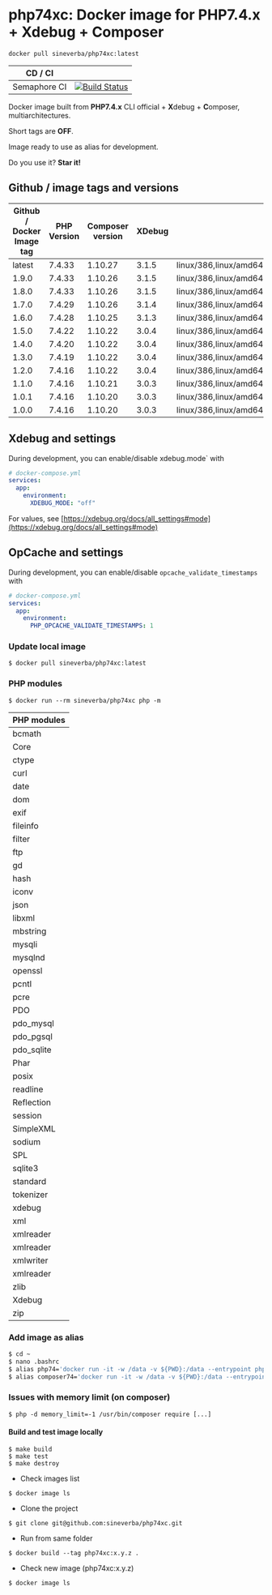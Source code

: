 php74xc: Docker image for PHP7.4.x + Xdebug + Composer
======================================================

`docker pull sineverba/php74xc:latest`


| CD / CI   |           |
| --------- | --------- |
| Semaphore CI | [![Build Status](https://sineverba.semaphoreci.com/badges/php74xc/branches/master.svg)](https://sineverba.semaphoreci.com/projects/php74xc) |


Docker image built from **PHP7.4.x** CLI official + **X**debug + **C**omposer, multiarchitectures.

Short tags are __OFF__.

Image ready to use as alias for development.

Do you use it? **Star it!**

## Github / image tags and versions

| Github / Docker Image tag | PHP Version | Composer version | XDebug | Architectures |
| ------------------------- | ----------- | ---------------- | ------ | ------------- |
| latest | 7.4.33 | 1.10.27 | 3.1.5 | linux/386,linux/amd64,linux/arm/v6,linux/arm/v7,linux/arm64 |
| 1.9.0 | 7.4.33 | 1.10.26 | 3.1.5 | linux/386,linux/amd64,linux/arm/v6,linux/arm/v7,linux/arm64 |
| 1.8.0 | 7.4.33 | 1.10.26 | 3.1.5 | linux/386,linux/amd64,linux/arm/v6,linux/arm/v7,linux/arm64 |
| 1.7.0 | 7.4.29 | 1.10.26 | 3.1.4 | linux/386,linux/amd64,linux/arm/v6,linux/arm/v7,linux/arm64 |
| 1.6.0 | 7.4.28 | 1.10.25 | 3.1.3 | linux/386,linux/amd64,linux/arm/v6,linux/arm/v7,linux/arm64 |
| 1.5.0 | 7.4.22 | 1.10.22 | 3.0.4 | linux/386,linux/amd64,linux/arm/v6,linux/arm/v7,linux/arm64 |
| 1.4.0 | 7.4.20 | 1.10.22 | 3.0.4 | linux/386,linux/amd64,linux/arm/v6,linux/arm/v7,linux/arm64 |
| 1.3.0 | 7.4.19 | 1.10.22 | 3.0.4 | linux/386,linux/amd64,linux/arm/v6,linux/arm/v7,linux/arm64 |
| 1.2.0 | 7.4.16 | 1.10.22 | 3.0.4 | linux/386,linux/amd64,linux/arm/v6,linux/arm/v7,linux/arm64 |
| 1.1.0 | 7.4.16 | 1.10.21 | 3.0.3 | linux/386,linux/amd64,linux/arm/v6,linux/arm/v7,linux/arm64 |
| 1.0.1 | 7.4.16 | 1.10.20 | 3.0.3 | linux/386,linux/amd64,linux/arm/v6,linux/arm/v7,linux/arm64 |
| 1.0.0 | 7.4.16 | 1.10.20 | 3.0.3 | linux/386,linux/amd64,linux/arm/v6,linux/arm/v7,linux/arm64 |


## Xdebug and settings

During development, you can enable/disable xdebug.mode` with

```yaml
# docker-compose.yml
services:
  app:
    environment:
      XDEBUG_MODE: "off"
```

For values, see [https://xdebug.org/docs/all_settings#mode](https://xdebug.org/docs/all_settings#mode)

## OpCache and settings

During development, you can enable/disable `opcache_validate_timestamps` with

```yaml
# docker-compose.yml
services:
  app:
    environment:
      PHP_OPCACHE_VALIDATE_TIMESTAMPS: 1
```

### Update local image

`$ docker pull sineverba/php74xc:latest`


### PHP modules

`$ docker run --rm sineverba/php74xc php -m`

| PHP modules |
| ----------- |
| bcmath |
| Core |
| ctype |
| curl |
| date |
| dom |
| exif |
| fileinfo |
| filter |
| ftp |
| gd |
| hash |
| iconv |
| json |
| libxml |
| mbstring |
| mysqli |
| mysqlnd |
| openssl |
| pcntl |
| pcre |
| PDO |
| pdo_mysql |
| pdo_pgsql |
| pdo_sqlite |
| Phar |
| posix |
| readline |
| Reflection |
| session |
| SimpleXML |
| sodium |
| SPL |
| sqlite3 |
| standard |
| tokenizer |
| xdebug |
| xml |
| xmlreader |
| xmlreader |
| xmlwriter 
| xmlreader |
| zlib |
| Xdebug |
| zip |

### Add image as alias

``` bash
$ cd ~
$ nano .bashrc
$ alias php74='docker run -it -w /data -v ${PWD}:/data --entrypoint php --rm sineverba/php74xc:latest'
$ alias composer74='docker run -it -w /data -v ${PWD}:/data --entrypoint "/usr/bin/composer" --rm sineverba/php74xc:latest'
```

### Issues with memory limit (on composer)

`$ php -d memory_limit=-1 /usr/bin/composer require [...]`

#### Build and test image locally

```shell
$ make build
$ make test
$ make destroy
```

+ Check images list

`$ docker image ls`

+ Clone the project

`$ git clone git@github.com:sineverba/php74xc.git`

+ Run from same folder

`$ docker build --tag php74xc:x.y.z .`

+ Check new image (php74xc:x.y.z)

`$ docker image ls`